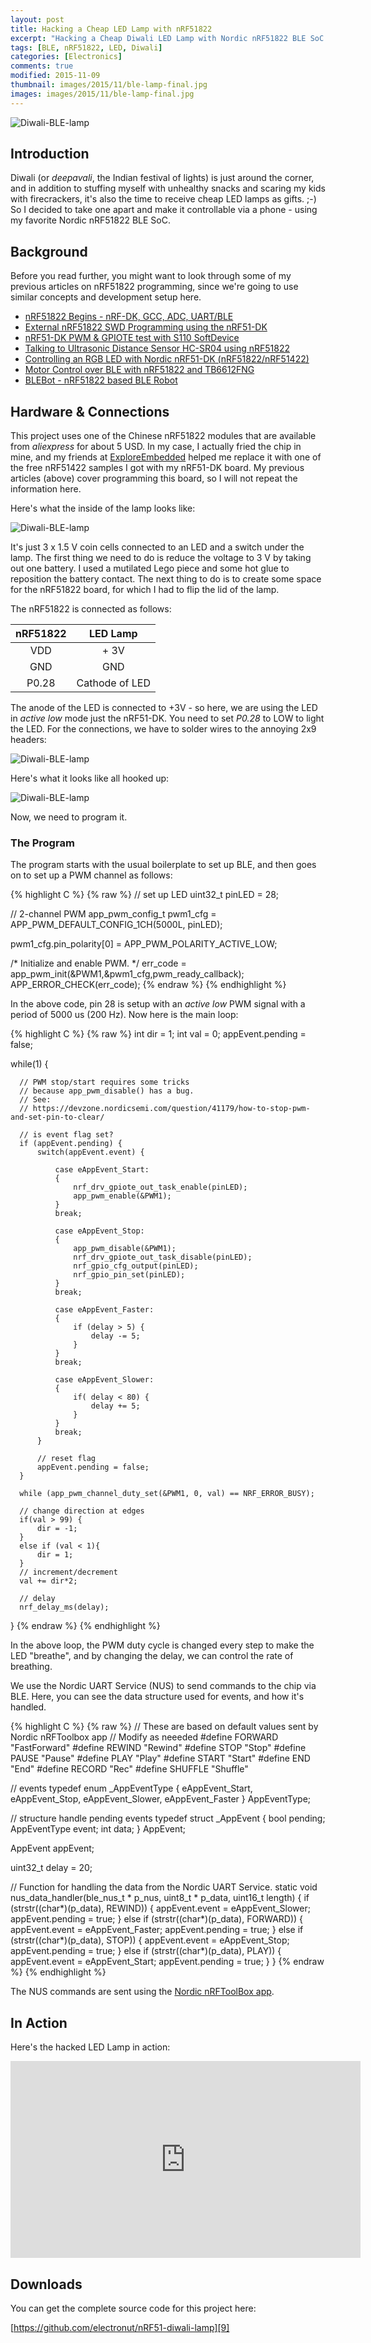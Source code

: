 ```yaml
---
layout: post
title: Hacking a Cheap LED Lamp with nRF51822
excerpt: "Hacking a Cheap Diwali LED Lamp with Nordic nRF51822 BLE SoC and controlling it via a phone."
tags: [BLE, nRF51822, LED, Diwali]
categories: [Electronics]
comments: true
modified: 2015-11-09
thumbnail: images/2015/11/ble-lamp-final.jpg
images: images/2015/11/ble-lamp-final.jpg
---
```


![Diwali-BLE-lamp](/images/2015/11/ble-lamp-final.jpg "Diwali BLE Lamp")

## Introduction

Diwali (or *deepavali*, the Indian festival of lights) is just around
the corner, and in addition to stuffing myself with unhealthy snacks
and scaring my kids with firecrackers, it's also the time to receive
cheap LED lamps as gifts. ;-) So I decided to take one apart and make
it controllable via a phone - using my favorite Nordic nRF51822 BLE
SoC.

## Background

Before you read further, you might want to look through some of my
previous articles on nRF51822 programming, since we're going to use
similar concepts and development setup here.

* [nRF51822 Begins - nRF-DK, GCC, ADC, UART/BLE][1]
* [External nRF51822 SWD Programming using the nRF51-DK][2]
* [nRF51-DK PWM & GPIOTE test with S110 SoftDevice][3]
* [Talking to Ultrasonic Distance Sensor HC-SR04 using nRF51822][4]
* [Controlling an RGB LED with Nordic nRF51-DK (nRF51822/nRF51422)][5]
* [Motor Control over BLE with nRF51822 and TB6612FNG][6]
* [BLEBot - nRF51822 based BLE Robot][7]

## Hardware & Connections

This project uses one of the Chinese nRF51822 modules that are
available from *aliexpress* for about 5 USD. In my case, I actually
fried the chip in mine, and my friends at [ExploreEmbedded][8]
helped me replace it with one of the free nRF51422 samples I got with
my nRF51-DK board. My previous articles (above) cover programming this
board, so I will not repeat the information here.

Here's what the inside of the lamp looks like:

![Diwali-BLE-lamp](/images/2015/11/ble-lamp-start.jpg "Diwali BLE Lamp")

It's just 3 x 1.5 V coin cells connected to an LED and a switch under
the lamp. The first thing we need to do is reduce the voltage to 3 V
by taking out one battery. I used a mutilated Lego piece and some hot
glue to reposition the battery contact. The next thing to do is to
create some space for the nRF51822 board, for which I had to flip the
lid of the lamp.

The nRF51822 is connected as follows:

|**nRF51822**|**LED Lamp**|
|:--------:|:--------:|
| VDD | + 3V |
| GND | GND |
| P0.28 | Cathode of LED |

The anode of the LED is connected to +3V - so here, we are using the LED
in *active low* mode just the nRF51-DK. You need to set *P0.28* to LOW
to light the LED. For the connections, we have to solder wires to the
annoying 2x9 headers:

![Diwali-BLE-lamp](/images/2015/11/ble-lamp-solder.jpg "Diwali BLE Lamp")

Here's what it looks like all hooked up:

![Diwali-BLE-lamp](/images/2015/11/ble-lamp-inside.jpg "Diwali BLE Lamp")

Now, we need to program it.

### The Program

The program starts with the usual boilerplate to set up BLE, and then
goes on to set up a PWM channel as follows:

{% highlight C %}
{% raw %}
  // set up LED
  uint32_t pinLED = 28;

  // 2-channel PWM
  app_pwm_config_t pwm1_cfg =
      APP_PWM_DEFAULT_CONFIG_1CH(5000L, pinLED);

  pwm1_cfg.pin_polarity[0] = APP_PWM_POLARITY_ACTIVE_LOW;

  /* Initialize and enable PWM. */
  err_code = app_pwm_init(&PWM1,&pwm1_cfg,pwm_ready_callback);
  APP_ERROR_CHECK(err_code);
{% endraw %}
{% endhighlight %}

In the above code, pin 28 is setup with an *active low* PWM signal
with a period of 5000 us (200 Hz). Now here is the main loop:

{% highlight C %}
{% raw %}
int dir = 1;
int val = 0;
appEvent.pending = false;

  while(1) {

      // PWM stop/start requires some tricks
      // because app_pwm_disable() has a bug.
      // See:
      // https://devzone.nordicsemi.com/question/41179/how-to-stop-pwm-and-set-pin-to-clear/

      // is event flag set?
      if (appEvent.pending) {
          switch(appEvent.event) {

              case eAppEvent_Start:
              {
                  nrf_drv_gpiote_out_task_enable(pinLED);
                  app_pwm_enable(&PWM1);
              }
              break;

              case eAppEvent_Stop:
              {
                  app_pwm_disable(&PWM1);
                  nrf_drv_gpiote_out_task_disable(pinLED);
                  nrf_gpio_cfg_output(pinLED);
                  nrf_gpio_pin_set(pinLED);
              }
              break;

              case eAppEvent_Faster:
              {
                  if (delay > 5) {
                      delay -= 5;
                  }
              }
              break;

              case eAppEvent_Slower:
              {
                  if( delay < 80) {
                      delay += 5;
                  }
              }
              break;
          }

          // reset flag
          appEvent.pending = false;
      }

      while (app_pwm_channel_duty_set(&PWM1, 0, val) == NRF_ERROR_BUSY);

      // change direction at edges
      if(val > 99) {
          dir = -1;
      }
      else if (val < 1){
          dir = 1;
      }
      // increment/decrement
      val += dir*2;

      // delay
      nrf_delay_ms(delay);
  }
{% endraw %}
{% endhighlight %}

In the above loop, the PWM duty cycle is changed every step to make the LED
"breathe", and by changing the delay, we can control the rate of breathing.

We use the Nordic UART Service (NUS) to send commands to the chip via
BLE. Here, you can see the data structure used for events, and how
it's handled.

{% highlight C %}
{% raw %}
// These are based on default values sent by Nordic nRFToolbox app
// Modify as neeeded
#define FORWARD "FastForward"
#define REWIND "Rewind"
#define STOP "Stop"
#define PAUSE "Pause"
#define PLAY "Play"
#define START "Start"
#define END "End"
#define RECORD "Rec"
#define SHUFFLE "Shuffle"


// events
typedef enum _AppEventType {
    eAppEvent_Start,
    eAppEvent_Stop,
    eAppEvent_Slower,
    eAppEvent_Faster
} AppEventType;


// structure handle pending events
typedef struct _AppEvent
{
    bool pending;
    AppEventType event;
    int data;
} AppEvent;

AppEvent appEvent;

uint32_t delay = 20;


// Function for handling the data from the Nordic UART Service.
static void nus_data_handler(ble_nus_t * p_nus, uint8_t * p_data,
                             uint16_t length)
{
    if (strstr((char*)(p_data), REWIND)) {
        appEvent.event = eAppEvent_Slower;
        appEvent.pending = true;
    }
    else if (strstr((char*)(p_data), FORWARD)) {
        appEvent.event = eAppEvent_Faster;
        appEvent.pending = true;
    }
    else if (strstr((char*)(p_data), STOP)) {
        appEvent.event = eAppEvent_Stop;
        appEvent.pending = true;
    }
    else if (strstr((char*)(p_data), PLAY)) {
        appEvent.event = eAppEvent_Start;
        appEvent.pending = true;
    }
}
{% endraw %}
{% endhighlight %}

The NUS commands are sent using the [Nordic nRFToolBox app][10].

## In Action

Here's the hacked LED Lamp in action:

<p>
<iframe width="560" height="315" src="https://www.youtube.com/embed/eMsqE3HZWcU" frameborder="0" allowfullscreen></iframe>
</p>

## Downloads

You can get the complete source code for this project here:

[https://github.com/electronut/nRF51-diwali-lamp][9]


[1]: http://electronut.in/nrf51-adc-test/
[2]: http://electronut.in/nrf51-dk-external-programming/
[3]: http://electronut.in/nrf51-pwm-test/
[4]: http://electronut.in/nrf51-hcsr04/
[5]: http://electronut.in/nrf51-rgb-led-test/
[6]: http://electronut.in/nrf51-TB6612FNG-test/
[7]: http://electronut.in/blebot/
[8]: http://exploreembedded.com/
[9]: https://github.com/electronut/nRF51-diwali-lamp
[10]: https://www.nordicsemi.com/eng/Products/nRFready-Demo-Apps/nRF-Toolbox-App
